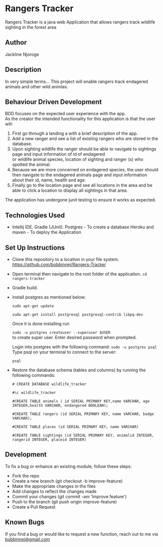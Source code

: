 # Rangers Tracker
Rangers Tracker is a java web Application that allows rangers track wildlife sighting in the forest area
## Author
Jackline Njoroge

## Description
In very simple terms... This project will enable rangers track endagered animals and other wild animlas.
## Behaviour Driven Development
BDD focuses on the expected user experience with the app.
<br>
As the creator the intended functionality for this application is that the user will:
<br>
1. First go through a landing a with a brief description of the app.
2. Add a new ranger and see a list of existing rangers who are stored in the database.
3. Upon sighting wildlife the ranger should be able to navigate to sightings page and input information of id of endagered<br>or wildlife animal species, location of sighting and ranger (s) who spotted the animal.
4. Because we are more concerned on endagered species, the user should then navigste to the endagered animals page and input information about their id, name, health and age.
5. Finally go to the location page and see all locations in the area and be able to click a location to display all sightings in that area.

The application has undergone junit testing to ensure it works as expected.


## Technologies Used

- Intellij IDE.
  Gradle (JUnit).
  Postgres - To create a database
  Heroku and maven - To deploy the Application

## Set Up Instructions
- Clone this repository to a location in your file system.  https://github.com/bobbinnej/Rangers-Tracker
- Open terminal then navigate to the root folder of the application. `cd rangers-tracker`
- Gradle build.
- Install postgres as mentioned below:

  ``sudo apt-get update``

  ``sudo apt-get install postgresql postgresql-contrib libpq-dev``

  Once it is done installing run

  ``sudo -u postgres createuser --superuser $USER``  
  to create  super user. Enter  desired password when prompted.
  
  Login into postgres with the following command:
  ``sudo -u postgres psql``
  Type psql on your terminal to connect to the server:

  ``psql``

- Restore the database schema (tables and columns) by running the following commands:

  ``# CREATE DATABASE wildlife_tracker``

  ``#\c wildlife_tracker``

  ``#CREATE TABLE animals ( id SERIAL PRIMARY KEY,name VARCHAR, age INTEGER,health VARCHAR, endangered BOOLEAN);``

  ``#CREATE TABLE rangers (id SERIAL PRIMARY KEY, name VARCHAR, badge VARCHAR);``

  ``#CREATE TABLE places (id SERIAL PRIMARY KEY, name VARCHAR)``

  ``#CREATE TABLE sightings (id SERIAL PRIMARY KEY, animalid INTEGER, rangerid INTEGER, placeid INTEGER)``

## Development

To fix a bug or enhance an existing module, follow these steps:
- Fork the repo
- Create a new branch (git checkout -b improve-feature)
- Make the appropriate changes in the files
- Add changes to reflect the changes made
- Commit your changes (git commit -am 'Improve feature')
- Push to the branch (git push origin improve-feature)
- Create a Pull Request


## Known Bugs

If you find a bug or would like to request a new function, reach out to me via bobbinnej@gmail.com

